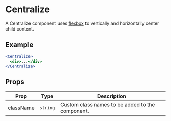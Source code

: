 # Centralize

A Centralize component uses [flexbox](https://developer.helpscout.com/seed/packs/seed-centralize/) to vertically and horizontally center child content.

## Example

```jsx
<Centralize>
  <div>...</div>
</Centralize>
```

## Props

| Prop      | Type     | Description                                      |
| --------- | -------- | ------------------------------------------------ |
| className | `string` | Custom class names to be added to the component. |
